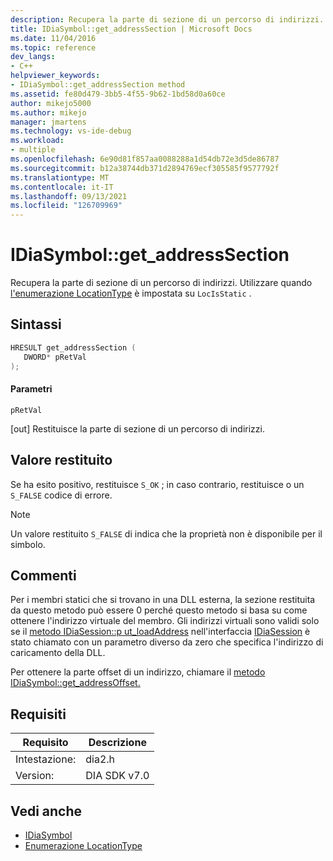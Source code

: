 ```yaml
---
description: Recupera la parte di sezione di un percorso di indirizzi.
title: IDiaSymbol::get_addressSection | Microsoft Docs
ms.date: 11/04/2016
ms.topic: reference
dev_langs:
- C++
helpviewer_keywords:
- IDiaSymbol::get_addressSection method
ms.assetid: fe80d479-3bb5-4f55-9b62-1bd58d0a60ce
author: mikejo5000
ms.author: mikejo
manager: jmartens
ms.technology: vs-ide-debug
ms.workload:
- multiple
ms.openlocfilehash: 6e90d81f857aa0088288a1d54db72e3d5de86787
ms.sourcegitcommit: b12a38744db371d2894769ecf305585f9577792f
ms.translationtype: MT
ms.contentlocale: it-IT
ms.lasthandoff: 09/13/2021
ms.locfileid: "126709969"
---
```

# <a name="idiasymbolget_addresssection"></a>IDiaSymbol::get_addressSection
Recupera la parte di sezione di un percorso di indirizzi. Utilizzare quando [l'enumerazione LocationType](../../debugger/debug-interface-access/locationtype.md) è impostata su `LocIsStatic` .

## <a name="syntax"></a>Sintassi

```C++
HRESULT get_addressSection ( 
   DWORD* pRetVal
);
```

#### <a name="parameters"></a>Parametri
 `pRetVal`

[out] Restituisce la parte di sezione di un percorso di indirizzi.

## <a name="return-value"></a>Valore restituito
 Se ha esito positivo, restituisce `S_OK` ; in caso contrario, restituisce o un `S_FALSE` codice di errore.

> [!NOTE]
> Un valore restituito `S_FALSE` di indica che la proprietà non è disponibile per il simbolo.

## <a name="remarks"></a>Commenti
 Per i membri statici che si trovano in una DLL esterna, la sezione restituita da questo metodo può essere 0 perché questo metodo si basa su come ottenere l'indirizzo virtuale del membro. Gli indirizzi virtuali sono validi solo se il [metodo IDiaSession::p ut_loadAddress](../../debugger/debug-interface-access/idiasession-put-loadaddress.md) nell'interfaccia [IDiaSession](../../debugger/debug-interface-access/idiasession.md) è stato chiamato con un parametro diverso da zero che specifica l'indirizzo di caricamento della DLL.

 Per ottenere la parte offset di un indirizzo, chiamare il [metodo IDiaSymbol::get_addressOffset.](../../debugger/debug-interface-access/idiasymbol-get-addressoffset.md)

## <a name="requirements"></a>Requisiti

|Requisito|Descrizione|
|-----------------|-----------------|
|Intestazione:|dia2.h|
|Version:|DIA SDK v7.0|

## <a name="see-also"></a>Vedi anche
- [IDiaSymbol](../../debugger/debug-interface-access/idiasymbol.md)
- [Enumerazione LocationType](../../debugger/debug-interface-access/locationtype.md)
